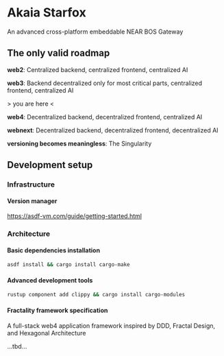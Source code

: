 # Akaia Starfox

An advanced cross-platform embeddable NEAR BOS Gateway

## The only valid roadmap

**web2**: Centralized backend, centralized frontend, centralized AI

**web3**: Backend decentralized only for most critical parts, centralized frontend, centralized AI

\> you are here <

**web4**: Decentralized backend, decentralized frontend, centralized AI

**webnext**: Decentralized backend, decentralized frontend, decentralized AI

**versioning becomes meaningless**: The Singularity

## Development setup

### Infrastructure

#### Version manager

<https://asdf-vm.com/guide/getting-started.html>

### Architecture

#### Basic dependencies installation

```bash
asdf install && cargo install cargo-make
```

#### Advanced development tools

```bash
rustup component add clippy && cargo install cargo-modules
```

#### Fractality framework specification

A full-stack web4 application framework inspired by DDD, Fractal Design, and Hexagonal Architecture

...tbd...
